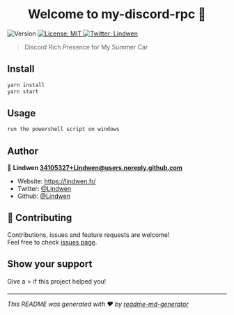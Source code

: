 <h1 align="center">Welcome to my-discord-rpc 👋</h1>
<p>
  <img alt="Version" src="https://img.shields.io/badge/version-1.0.0-blue.svg?cacheSeconds=2592000" />
  <a href="#" target="_blank">
    <img alt="License: MIT" src="https://img.shields.io/badge/License-MIT-yellow.svg" />
  </a>
  <a href="https://twitter.com/Lindwen" target="_blank">
    <img alt="Twitter: Lindwen" src="https://img.shields.io/twitter/follow/Lindwen.svg?style=social" />
  </a>
</p>

> Discord Rich Presence for My Summer Car

## Install

```sh
yarn install
yarn start
```

## Usage

```sh
run the powershell script on windows
```

## Author

👤 **Lindwen <34105327+Lindwen@users.noreply.github.com>**

* Website: https://lindwen.fr/
* Twitter: [@Lindwen](https://twitter.com/Lindwen)
* Github: [@Lindwen](https://github.com/Lindwen)

## 🤝 Contributing

Contributions, issues and feature requests are welcome!<br />Feel free to check [issues page](https://github.com/Lindwen/my-discord-rpc/issues). 

## Show your support

Give a ⭐️ if this project helped you!

***
_This README was generated with ❤️ by [readme-md-generator](https://github.com/kefranabg/readme-md-generator)_
